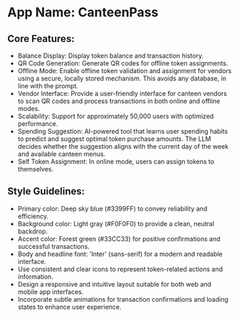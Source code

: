 # **App Name**: CanteenPass

## Core Features:

- Balance Display: Display token balance and transaction history.
- QR Code Generation: Generate QR codes for offline token assignments.
- Offline Mode: Enable offline token validation and assignment for vendors using a secure, locally stored mechanism. This avoids any database, in line with the prompt.
- Vendor Interface: Provide a user-friendly interface for canteen vendors to scan QR codes and process transactions in both online and offline modes.
- Scalability: Support for approximately 50,000 users with optimized performance.
- Spending Suggestion: AI-powered tool that learns user spending habits to predict and suggest optimal token purchase amounts. The LLM decides whether the suggestion aligns with the current day of the week and available canteen menus.
- Self Token Assignment: In online mode, users can assign tokens to themselves.

## Style Guidelines:

- Primary color: Deep sky blue (#3399FF) to convey reliability and efficiency.
- Background color: Light gray (#F0F0F0) to provide a clean, neutral backdrop.
- Accent color: Forest green (#33CC33) for positive confirmations and successful transactions.
- Body and headline font: 'Inter' (sans-serif) for a modern and readable interface.
- Use consistent and clear icons to represent token-related actions and information.
- Design a responsive and intuitive layout suitable for both web and mobile app interfaces.
- Incorporate subtle animations for transaction confirmations and loading states to enhance user experience.